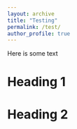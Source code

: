 ```yaml
---
layout: archive
title: "Testing"
permalink: /test/
author_profile: true
---
```

Here is some text

Heading 1
======

Heading 2
======
